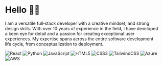 # Hello 👋🏻

I am a versatile full-stack developer with a creative mindset, and strong design skills. With over 10 years of experience in the field, I have developed a keen eye for detail and a passion for creating exceptional user experiences. My expertise spans across the entire software development life cycle, from conceptualization to deployment.

<!-- 
A versatile software professional with over 10 years of experience. Lifelong learner. Strongest skill set for front end development, eye for design and usability, but also solid skills for back end development. Knowledge for distributed systems and cloud. Creative and entrepreneurial mindset.
-->


<!--

🌱 I'm currently excited about design systems!

✨ Constantly eager to learn new stuff!
- 👀 I’m interested in ...
- 🌱 I’m currently learning ...
- 💞️ I’m looking to collaborate on ...
- 📫 How to reach me ...
-->

![React](https://img.shields.io/badge/React-20232A?style=for-the-badge&logo=react&logoColor=61DAFB)
![Python](https://img.shields.io/badge/Python-FFD43B?style=for-the-badge&logo=python&logoColor=blue)
![JavaScript](https://img.shields.io/badge/JavaScript-323330?style=for-the-badge&logo=javascript&logoColor=F7DF1E)
![HTML5](https://img.shields.io/badge/HTML5-E34F26?style=for-the-badge&logo=html5&logoColor=white)
![CSS3](https://img.shields.io/badge/CSS3-1572B6?style=for-the-badge&logo=css3&logoColor=white)
![TailwindCSS](https://img.shields.io/badge/Tailwind_CSS-38B2AC?style=for-the-badge&logo=tailwind-css&logoColor=white)
![Azure](https://img.shields.io/badge/microsoft%20azure-0089D6?style=for-the-badge&logo=microsoft-azure&logoColor=white)
![AWS](https://img.shields.io/badge/Amazon_AWS-FF9900?style=for-the-badge&logo=amazonaws&logoColor=white)





<!---
ocidique/ocidique is a ✨ special ✨ repository because its `README.md` (this file) appears on your GitHub profile.
You can click the Preview link to take a look at your changes.
--->
